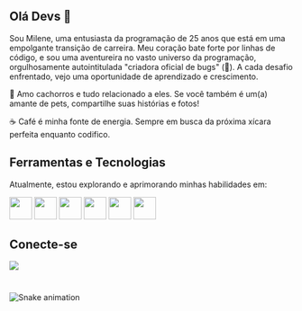 ## Olá Devs 👋

<p>

Sou Milene, uma entusiasta da programação de 25 anos que está em uma empolgante transição de carreira. Meu coração bate forte por linhas de código, e sou uma aventureira no vasto universo da programação, orgulhosamente autointitulada "criadora oficial de bugs" (🐛). 
A cada desafio enfrentado, vejo uma oportunidade de aprendizado e crescimento.

🐾 Amo cachorros e tudo relacionado a eles. Se você também é um(a) amante de pets, compartilhe suas histórias e fotos! <br>

☕️ Café é minha fonte de energia. Sempre em busca da próxima xícara perfeita enquanto codifico.
</p>

## Ferramentas e Tecnologias

Atualmente, estou explorando e aprimorando minhas habilidades em:

<div>
  <img src="https://cdn.jsdelivr.net/gh/devicons/devicon/icons/html5/html5-original.svg" width="40" height="40"/>
  <img src="https://cdn.jsdelivr.net/gh/devicons/devicon/icons/css3/css3-original.svg" width="40" height="40"/>
  <img src="https://cdn.jsdelivr.net/gh/devicons/devicon/icons/javascript/javascript-original.svg" width="40" height="40"/>
  <img src="https://cdn.jsdelivr.net/gh/devicons/devicon/icons/nodejs/nodejs-original.svg" width="40" height="40"/>
  <img src="https://cdn.jsdelivr.net/gh/devicons/devicon/icons/mysql/mysql-original-wordmark.svg" width="40" height="40"/>
  <img src="https://cdn.jsdelivr.net/gh/devicons/devicon/icons/react/react-original-wordmark.svg" width="40" height="40"/>
</div>

## Conecte-se 

<div>
  <a [href="https://www.linkedin.com/in/seu-usuário-linkedln-aqui"](https://www.linkedin.com/in/milene-geraldo-leonardo-9b5076165/) target="_blank"><img loading="lazy" src="https://img.shields.io/badge/-LinkedIn-%230077B5?style=for-the-badge&logo=linkedin&logoColor=white" target="_blank"></a>   
</div>

#

![Snake animation](https://github.com/MileneGeraldo98/MileneGeraldo98/blob/output/github-contribution-grid-snake.svg)
  
